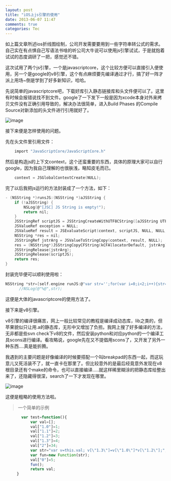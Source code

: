 ```yaml
---
layout: post
title: "iOS上js引擎的使用"
date: 2013-06-07 11:47
comments: true
categories: Tec
---
```

 如上篇文章所述ios折线图绘制，公司开发需要要用到一些字符串转公式的需求。自己实在有点惧自己写语法书啥的听公司大牛说可以使用js引擎试试，于是就抱着试试的态度调研了一把，感觉还不错。

这次试用了两个js引擎，一个是javascriptcore，这个比较方便可以直接引入便使用，另一个是google的v8引擎，这个有点麻烦要先编译通过才行，搞了好一阵才派上用场~倒是学到了好多新知识，哈哈。

<!--more-->

先说简单的javascriptcore吧，下载好库引入静态链接库和头文件便可以了。这里有时候会报错说找不到文件。google了一下发下一般是因为xcode本身对外来拷贝文件没有正确引用导致的，解决办法很简单，进入Build Phases 的Compile Source对新添加的头文件进行引用就好了。

![image](http://i1001.photobucket.com/albums/af134/mxiaochi/blogsource/20130607111925093_zps428cacd3.png)

接下来便是怎样使用的问题。

先在头文件里引用文件：
``` c
	import "JavaScriptCore/JavaScriptCore.h" 
```
	
然后是构造js的上下文context，这个还蛮重要的东西，具体的原理大家可以自行google，因为我自己理解的也很肤浅，略知皮毛而已。

```	c
	context = JSGlobalContextCreate(NULL);  
```
	
完了以后我把js运行的方法封装成了一个方法，如下：
  
``` c
- (NSString *)runsJS:(NSString *)aJSString {  
    if (!aJSString) {  
        NSLog(@"[JSC] JS String is empty!");  
        return nil;  
	}
    JSStringRef scriptJS = JSStringCreateWithUTF8CString([aJSString UTF8String]);  
    JSValueRef exception = NULL;        
    JSValueRef result = JSEvaluateScript(context, scriptJS, NULL, NULL, 0, &exception);  
    NSString *res = nil;        
    JSStringRef jstrArg = JSValueToStringCopy(context, result, NULL);  
    res = (NSString*)JSStringCopyCFString(kCFAllocatorDefault, jstrArg);       
    JSStringRelease(jstrArg);        
    JSStringRelease(scriptJS);        
    return res;  
}
``` 

    
封装完毕便可以顺利使用啦：

``` c
NSString *str=[self.engine runJS:@"var str='';for(var i=0;i<2;i++){str= str + '\\n' + i + ' :Hello' + ', World!';}"];  
      //NSLog(@"%@",str);   
```
	   
这便是大体的javascriptcore的使用方法了。

接下来是v8引擎。

v8引擎的编译很痛苦，网上一般比较常见的教程是编译成动态库，lib之类的，但苹果貌似只让用.a的静态库，无形中又增加了负担。我网上搜了好多编译的方法，无非都是些svn check下v8的文件，然后安装python和对应python的一个编译工具scons进行编译。看攻略说，google先在又不提倡用scons了，又开发了另外一种东西....真是能折腾。

我遇到的主要问题是好像编译的时候要搭配一个叫breakpad的东西一起，而这玩意儿又死活装不了，就一直卡在那里了。但比较意外的是最后经竟意外发现在v8根目录还有个make的命令，也可以直接编译.....就这样稀里糊涂的把静态库给整出来了，还隐藏得很深，search了一下才发现在哪里。

![image](http://i1001.photobucket.com/albums/af134/mxiaochi/blogsource/20130607113710843_zpsd81cc322.png)

这便是粗略的使用方法啦。

>一个简单的示例


```javascript
	   var test=function(){  
		   var val=[];  
		   val["1.0"]=1;  
		   val["1.1"]=2;  
		   val["1.2"]=3;  
		   val["1.3"]=4;  
		   val["2"]=34;  	 
		   var str="var v=this.val; v[\"1.3\"]=v[\"1.0\"]*v[\"1.2\"];";  
		   var fun=new Function(str);  
		   val["0"]=5;  
		   fun();  
		   return val;  
	 }  
```